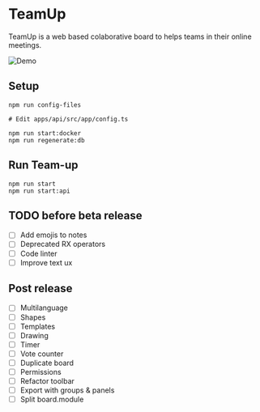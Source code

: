 # TeamUp

TeamUp is a web based colaborative board to helps teams in their online meetings.

![Demo](https://github.com/juanfran/team-up/blob/main/resources/demo-teamup-new.gif)

## Setup

```console
npm run config-files

# Edit apps/api/src/app/config.ts

npm run start:docker
npm run regenerate:db
```

## Run Team-up

```console
npm run start
npm run start:api
```

## TODO before beta release

- [ ] Add emojis to notes
- [ ] Deprecated RX operators
- [ ] Code linter
- [ ] Improve text ux

## Post release

- [ ] Multilanguage
- [ ] Shapes
- [ ] Templates
- [ ] Drawing
- [ ] Timer
- [ ] Vote counter
- [ ] Duplicate board
- [ ] Permissions
- [ ] Refactor toolbar
- [ ] Export with groups & panels
- [ ] Split board.module
